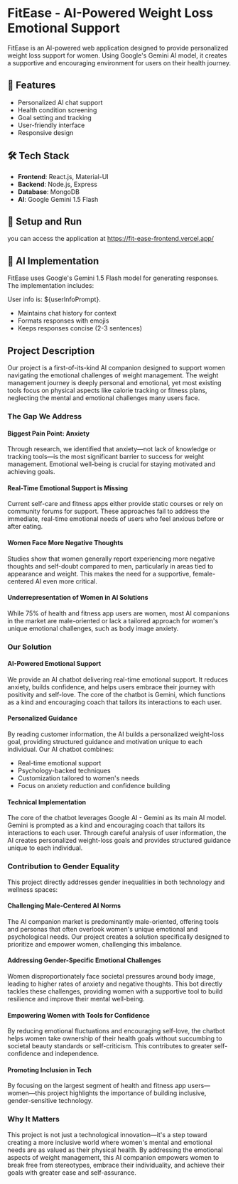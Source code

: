 # FitEase - AI-Powered Weight Loss Emotional Support

FitEase is an AI-powered web application designed to provide personalized weight loss support for women. Using Google's Gemini AI model, it creates a supportive and encouraging environment for users on their health journey.

## 🚀 Features

- Personalized AI chat support
- Health condition screening
- Goal setting and tracking
- User-friendly interface
- Responsive design

## 🛠 Tech Stack

- **Frontend**: React.js, Material-UI
- **Backend**: Node.js, Express
- **Database**: MongoDB
- **AI**: Google Gemini 1.5 Flash

## 🔧 Setup and Run

you can access the application at https://fit-ease-frontend.vercel.app/


## 🤖 AI Implementation

FitEase uses Google's Gemini 1.5 Flash model for generating responses. The implementation includes:

  User info is: ${userInfoPrompt}.
- Maintains chat history for context
- Formats responses with emojis
- Keeps responses concise (2-3 sentences)

## Project Description

Our project is a first-of-its-kind AI companion designed to support women navigating the emotional challenges of weight management. The weight management journey is deeply personal and emotional, yet most existing tools focus on physical aspects like calorie tracking or fitness plans, neglecting the mental and emotional challenges many users face. 

### The Gap We Address

#### Biggest Pain Point: Anxiety
Through research, we identified that anxiety—not lack of knowledge or tracking tools—is the most significant barrier to success for weight management. Emotional well-being is crucial for staying motivated and achieving goals.

#### Real-Time Emotional Support is Missing
Current self-care and fitness apps either provide static courses or rely on community forums for support. These approaches fail to address the immediate, real-time emotional needs of users who feel anxious before or after eating.

#### Women Face More Negative Thoughts
Studies show that women generally report experiencing more negative thoughts and self-doubt compared to men, particularly in areas tied to appearance and weight. This makes the need for a supportive, female-centered AI even more critical.

#### Underrepresentation of Women in AI Solutions
While 75% of health and fitness app users are women, most AI companions in the market are male-oriented or lack a tailored approach for women's unique emotional challenges, such as body image anxiety.

### Our Solution

#### AI-Powered Emotional Support
We provide an AI chatbot delivering real-time emotional support. It reduces anxiety, builds confidence, and helps users embrace their journey with positivity and self-love. The core of the chatbot is Gemini, which functions as a kind and encouraging coach that tailors its interactions to each user.

#### Personalized Guidance
By reading customer information, the AI builds a personalized weight-loss goal, providing structured guidance and motivation unique to each individual. Our AI chatbot combines:
- Real-time emotional support
- Psychology-backed techniques
- Customization tailored to women's needs
- Focus on anxiety reduction and confidence building

#### Technical Implementation
The core of the chatbot leverages Google AI - Gemini as its main AI model. Gemini is prompted as a kind and encouraging coach that tailors its interactions to each user. Through careful analysis of user information, the AI creates personalized weight-loss goals and provides structured guidance unique to each individual.

### Contribution to Gender Equality

This project directly addresses gender inequalities in both technology and wellness spaces:

#### Challenging Male-Centered AI Norms
The AI companion market is predominantly male-oriented, offering tools and personas that often overlook women's unique emotional and psychological needs. Our project creates a solution specifically designed to prioritize and empower women, challenging this imbalance.

#### Addressing Gender-Specific Emotional Challenges
Women disproportionately face societal pressures around body image, leading to higher rates of anxiety and negative thoughts. This bot directly tackles these challenges, providing women with a supportive tool to build resilience and improve their mental well-being.

#### Empowering Women with Tools for Confidence
By reducing emotional fluctuations and encouraging self-love, the chatbot helps women take ownership of their health goals without succumbing to societal beauty standards or self-criticism. This contributes to greater self-confidence and independence.

#### Promoting Inclusion in Tech
By focusing on the largest segment of health and fitness app users—women—this project highlights the importance of building inclusive, gender-sensitive technology.

### Why It Matters
This project is not just a technological innovation—it's a step toward creating a more inclusive world where women's mental and emotional needs are as valued as their physical health. By addressing the emotional aspects of weight management, this AI companion empowers women to break free from stereotypes, embrace their individuality, and achieve their goals with greater ease and self-assurance.




